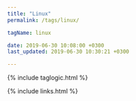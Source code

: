 ```yaml
---
title: "Linux"
permalink: /tags/linux/

tagName: linux

date: 2019-06-30 10:08:00 +0300
last_updated: 2019-06-30 10:30:21 +0300

---
```


{% include taglogic.html %}

{% include links.html %}

